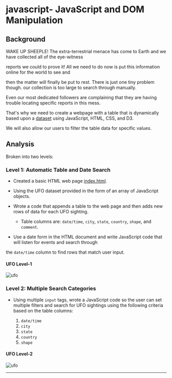 # javascript- JavaScript and DOM Manipulation

## Background

WAKE UP SHEEPLE! The extra-terrestrial menace has come to Earth and we have collected all of the eye-witness 

reports we could to prove it! All we need to do now is put this information online for the world to see and 

then the matter will finally be put to rest. There is just one tiny problem though. our collection is too large to search through manually. 

Even our most dedicated followers are complaining that they are having trouble locating specific reports in this mess.

That's why we need to create a webpage with a table that is dynamically based upon a [dataset](UFO-level-1/static/js/data.js) using JavaScript, HTML, CSS, and D3.

We will also allow our users to filter the table data for specific values.

## Analysis

Broken into two levels:

### Level 1: Automatic Table and Date Search

* Created a basic HTML web page [index.html](UFO-level-1/index.html).

* Using the UFO dataset provided in the form of an array of JavaScript objects. 

* Wrote a code that appends a table to the web page and then adds new rows of data for each UFO sighting.

  * Table columns are: `date/time`, `city`, `state`, `country`, `shape`, and `comment`.

* Use a date form in the HTML document and write JavaScript code that will listen for events and search through 

the `date/time` column to find rows that match user input.

#### <a id="ufo1"></a>UFO Level-1		
![ufo](UFO-levle-1/static/images/ufo1.png)

### Level 2: Multiple Search Categories

* Using multiple `input` tags, wrote a JavaScript code so the user can set multiple filters and search for UFO 
sightings using the following criteria based on the table columns:

  1. `date/time`
  2. `city`
  3. `state`
  4. `country`
  5. `shape`
#### <a id="ufo2"></a>UFO Level-2		
![ufo](UFO-levle-1/static/images/ufo2.png)

- - -



